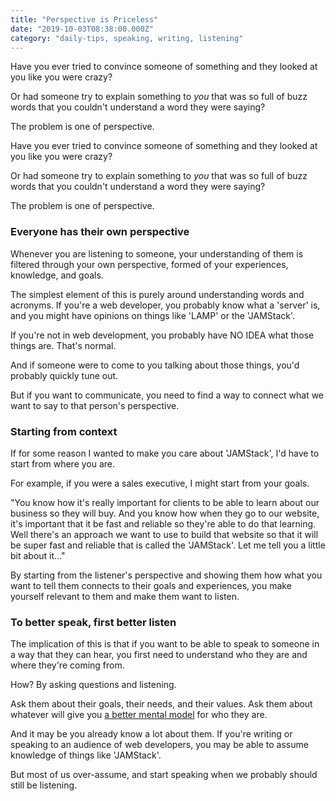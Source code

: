 ```yaml
---
title: "Perspective is Priceless"
date: "2019-10-03T08:38:00.000Z"
category: "daily-tips, speaking, writing, listening"
---
```


Have you ever tried to convince someone of something and they looked at you like you were crazy?

Or had someone try to explain something to _you_ that was so full of buzz words that you couldn't understand a word they were saying?

The problem is one of perspective.

<!-- more -->

Have you ever tried to convince someone of something and they looked at you like you were crazy?

Or had someone try to explain something to _you_ that was so full of buzz words that you couldn't understand a word they were saying?

The problem is one of perspective.

### Everyone has their own perspective

Whenever you are listening to someone, your understanding of them is filtered through your own perspective, formed of your experiences, knowledge, and goals.

The simplest element of this is purely around understanding words and acronyms. If you're a web developer, you probably know what a 'server' is, and you might have opinions on things like 'LAMP' or the 'JAMStack'.

If you're not in web development, you probably have NO IDEA what those things are. That's normal.

And if someone were to come to you talking about those things, you'd probably quickly tune out.

But if you want to communicate, you need to find a way to connect what we want to say to that person's perspective.

### Starting from context

If for some reason I wanted to make you care about 'JAMStack', I'd have to start from where you are.

For example, if you were a sales executive, I might start from your goals.

"You know how it's really important for clients to be able to learn about our business so they will buy. And you know how when they go to our website, it's important that it be fast and reliable so they're able to do that learning. Well there's an approach we want to use to build that website so that it will be super fast and reliable that is called the 'JAMStack'. Let me tell you a little bit about it..."

By starting from the listener's perspective and showing them how what you want to tell them connects to their goals and experiences, you make yourself relevant to them and make them want to listen.

### To better speak, first better listen

The implication of this is that if you want to be able to speak to someone in a way that they can hear, you first need to understand who they are and where they're coming from.

How? By asking questions and listening.

Ask them about their goals, their needs, and their values. Ask them about whatever will give you [a better mental model](https://www.speakwritelisten.com/blog/9-24-mental-models-make-better-questions) for who they are.

And it may be you already know a lot about them. If you're writing or speaking to an audience of web developers, you may be able to assume knowledge of things like 'JAMStack'.

But most of us over-assume, and start speaking when we probably should still be listening.

